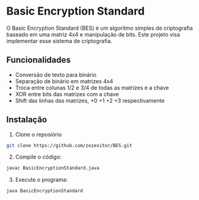 # Basic Encryption Standard

O Basic Encryption Standard (BES) é um algoritmo simples de criptografia baseado em uma matriz 4x4 e manipulação de bits. Este projeto visa implementar esse sistema de criptografia.

## Funcionalidades
+ Conversão de texto para binário
+ Separação de binário em matrizes 4x4
+ Troca entre colunas 1/2 e 3/4 de todas as matrizes e a chave
+ XOR entre bits das matrizes com a chave
+ Shift das linhas das matrizes, +0 +1 +2 +3 respectivamente

## Instalação

1. Clone o reposiório
```bash
git clone https://github.com/zezevitor/BES.git
```

2. Compile o código:
```bash
javac BasicEncryptionStandard.java
```

3. Execute o programa:
```bash
java BasicEncryptionStandard
```
